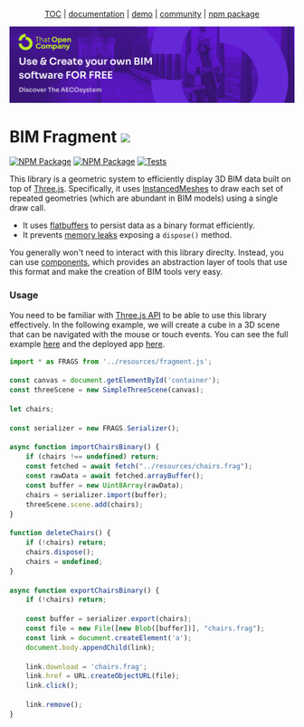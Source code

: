 <p align="center">
  <a href="https://thatopen.com/">TOC</a>
  |
  <a href="https://docs.thatopen.com/intro">documentation</a>
  |
  <a href="https://thatopen.github.io/engine_components/src/fragments/FragmentIfcLoader/index.html">demo</a>
  |
  <a href="https://people.thatopen.com/">community</a>
  |
  <a href="https://www.npmjs.com/package/bim-fragment">npm package</a>
</p>

![cover](resources/cover.png)

<h1>BIM Fragment <img src="https://thatopen.github.io/engine_components/resources/favicon.ico" width="32"/></h1>

[![NPM Package][npm]][npm-url]
[![NPM Package][npm-downloads]][npm-url]
[![Tests](https://github.com/ThatOpen/engine_components/actions/workflows/tests.yml/badge.svg)](https://github.com/ThatOpen/engine_components/actions/workflows/tests.yaml)

This library is a geometric system to efficiently display 3D BIM data built on top of [Three.js](https://github.com/mrdoob/three.js/). Specifically, it uses [InstancedMeshes](https://threejs.org/docs/#api/en/objects/InstancedMesh) to draw each set of repeated geometries (which are abundant in BIM models) using a single draw call. 

- It uses [flatbuffers](https://flatbuffers.dev/) to persist data as a binary format efficiently.
- It prevents [memory leaks](https://threejs.org/docs/#manual/en/introduction/How-to-dispose-of-objects) exposing a `dispose()` method.

You generally won't need to interact with this library direclty. Instead, you can use [components](https://github.com/ThatOpen/engine_components), which provides an abstraction layer of tools that use this format and make the creation of BIM tools very easy.

### Usage

You need to be familiar with [Three.js API](https://github.com/mrdoob/three.js/) to be able to use this library effectively. In the following example, we will create a cube in a 3D scene that can be navigated with the mouse or touch events. You can see the full example [here](https://github.com/ThatOpen/engine_components/blob/main/src/core/SimpleScene/index.html) and the deployed app [here](https://thatopen.github.io/engine_components/src/core/SimpleScene/index.html).

```js
import * as FRAGS from '../resources/fragment.js';

const canvas = document.getElementById('container');
const threeScene = new SimpleThreeScene(canvas);

let chairs;

const serializer = new FRAGS.Serializer();

async function importChairsBinary() {
    if (chairs !== undefined) return;
    const fetched = await fetch("../resources/chairs.frag");
    const rawData = await fetched.arrayBuffer();
    const buffer = new Uint8Array(rawData);
    chairs = serializer.import(buffer);
    threeScene.scene.add(chairs);
}

function deleteChairs() {
    if (!chairs) return;
    chairs.dispose();
    chairs = undefined;
}

async function exportChairsBinary() {
    if (!chairs) return;

    const buffer = serializer.export(chairs);
    const file = new File([new Blob([buffer])], "chairs.frag");
    const link = document.createElement('a');
    document.body.appendChild(link);

    link.download = 'chairs.frag';
    link.href = URL.createObjectURL(file);
    link.click();

    link.remove();
}
```



[npm]: https://img.shields.io/npm/v/bim-fragment
[npm-url]: https://www.npmjs.com/package/bim-fragment
[npm-downloads]: https://img.shields.io/npm/dw/bim-fragment
